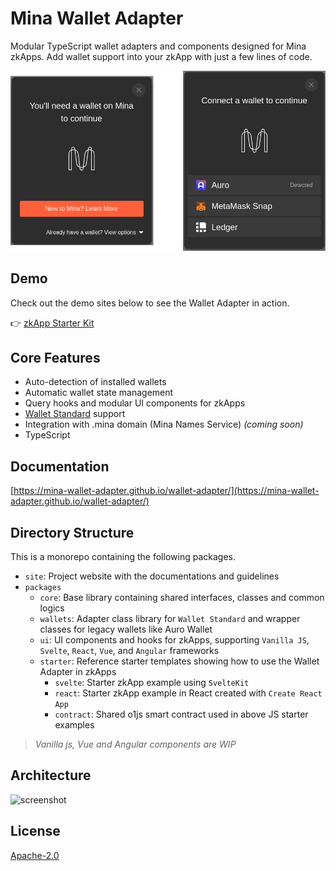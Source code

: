 # Mina Wallet Adapter

Modular TypeScript wallet adapters and components designed for Mina zkApps. Add wallet support into your zkApp with just a few lines of code.

<img src="site/public/assets/screenshots.png" alt="screenshot" width="720">

## Demo

Check out the demo sites below to see the Wallet Adapter in action.

👉 [zkApp Starter Kit](https://mina-wallet-adapter.github.io/starter-kit-svelte/)

## Core Features

- Auto-detection of installed wallets
- Automatic wallet state management
- Query hooks and modular UI components for zkApps
- [Wallet Standard](https://github.com/mina-wallet-adapter/wallet-standard) support
- Integration with .mina domain (Mina Names Service) _(coming soon)_
- TypeScript

## Documentation

[https://mina-wallet-adapter.github.io/wallet-adapter/](https://mina-wallet-adapter.github.io/wallet-adapter/)

## Directory Structure

This is a monorepo containing the following packages.

- `site`: Project website with the documentations and guidelines
- `packages`
  - `core`: Base library containing shared interfaces, classes and common logics
  - `wallets`: Adapter class library for `Wallet Standard` and wrapper classes for legacy wallets like Auro Wallet
  - `ui`: UI components and hooks for zkApps, supporting `Vanilla JS`, `Svelte`, `React`, `Vue`, and `Angular` frameworks
  - `starter`: Reference starter templates showing how to use the Wallet Adapter in zkApps
    - `svelte`: Starter zkApp example using `SvelteKit`
    - `react`: Starter zkApp example in React created with `Create React App`
    - `contract`: Shared o1js smart contract used in above JS starter examples

> _Vanilla js, Vue and Angular components are WIP_

## Architecture

![screenshot](site/public/assets/design.png)

## License

[Apache-2.0](./LICENSE)
